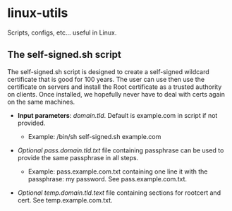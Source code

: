 # linux-utils
Scripts, configs, etc... useful in Linux.

## The self-signed.sh script

The self-signed.sh script is designed to create a self-signed wildcard certificate that is good for 100 years.  The user can use then use the certificate on servers and install the Root certificate as a trusted authority on clients.  Once installed, we hopefully never have to deal with certs again on the same machines.

- **Input parameters**: *domain.tld*.  Default is example.com in script if not provided.
    - Example: /bin/sh self-signed.sh example.com

- *Optional pass.domain.tld.txt* file containing passphrase can be used to provide the same passphrase in all steps. 
    - Example: pass.example.com.txt containing one line it with the passphrase: my password.  See pass.example.com.txt.

- *Optional temp.domain.tld.text* file containing sections for rootcert and cert. See temp.example.com.txt.
